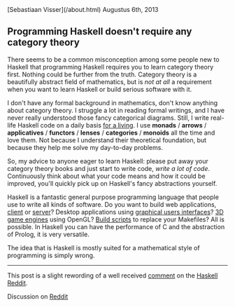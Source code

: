 
<article>

<div class=meta>
<span class=author>[Sebastiaan Visser](/about.html)</span>
<span class=date>Augustus 6th, 2013</span>
</div>

# Programming Haskell doesn't require any category theory

There seems to be a common misconception among some people new to Haskell that
programming Haskell requires you to learn category theory first. Nothing could
be further from the truth. Category theory is a beautifully abstract field of
mathematics, but is *not at all* a requirement when you want to learn Haskell
or build serious software with it.

I don't have any formal background in mathematics, don't know anything about
category theory. I struggle a lot in reading formal writings, and I have
never really understood those fancy categorical diagrams. Still, I write
real-life Haskell code on a daily basis [for a living](http://www.silkapp.com).
I use __monads__ / __arrows__ / __applicatives__ / __functors__ / __lenses__ /
__categories__ / __monoids__ all the time and love them. Not because I
understand their theoretical foundation, but because they help me solve my
day-to-day problems.

So, my advice to anyone eager to learn Haskell: please put away your category
theory books and just start to write code, *write a lot of code*. Continuously
think about what your code means and how it could be improved, you'll quickly
pick up on Haskell's fancy abstractions yourself.

Haskell is a fantastic general purpose programming language that people use to
write all kinds of software. Do you want to build web applications,
[client](http://hackage.haskell.org/package/fay) or
[server](http://hackage.haskell.org/package/snap)? Desktop applications using
[graphical users interfaces](http://hackage.haskell.org/package/gtk)? [3D game
engines](http://hackage.haskell.org/package/lambdacube-engine) using OpenGL?
[Build scripts](http://hackage.haskell.org/package/shake) to replace your
Makefiles? All is possible. In Haskell you can have the performance of C and the
abstraction of Prolog, it is very versatile.

The idea that is Haskell is mostly suited for a mathematical style of
programming is simply wrong.

<hr>

This post is a slight rewording of a well received
[comment](http://www.reddit.com/r/haskell/comments/1jeo0p/theres_a_massive_gap_between_the_average_and/cbdy0g5)
on the [Haskell Reddit](http://www.reddit.com/r/haskell).

Discussion on [Reddit](http://www.reddit.com/r/programming/comments/1jsv8d/programming_haskell_doesnt_require_any_category/)

</article>
